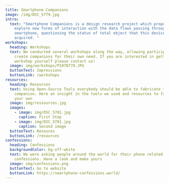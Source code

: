```yaml
---
title: Smartphone Companions
image: /img/DSC_5779.jpg
intro:
  text: "Smartphone Companions is a design research project which proposes to
    explore new forms of interaction with the data flows passing through our
    smartphone, questioning the status of total object that this device has
    acquired. "
workshops:
  heading: Workshops
  text: We conducted several workshops along the way, allowing participants to
    create companions for their own need. If you are interested in getting a
    workshop yourself please contact us!
  image: img/workshops/P1070779.JPG
  buttonText: Impressions
  buttonLink: /workshops
resources:
  heading: Resources
  text: Using Open-Source Tools everybody should be able to fabricate their own
    companion. Here an insight in the tools we used and resources to fabricate
    your own
  image: img/ressources.jpg
  images:
    - image: img/DSC_5781.jpg
      caption: First Step
    - image: img/DSC_5781.jpg
      caption: Second image
  buttonText: Resouces
  buttonLink: /resources
confessions:
  heading: Confessions
  backgroundColor: bg-off-white
  text: We were asking people around the world for their phone related
    confessions. Have a look and make yours
  image: img/confessions.png
  buttonText: Go to website
  buttonLink: https://smartphone-confessions.world/
---
```

